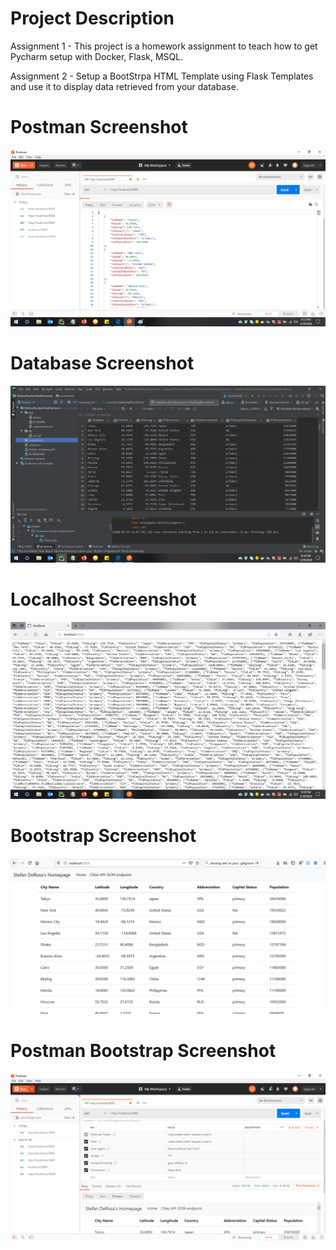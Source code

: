 # Project Description
Assignment 1 - This project is a homework assignment to teach how to get Pycharm setup with Docker, Flask, MSQL.

Assignment 2 - Setup a BootStrpa HTML Template using Flask Templates and use it to display data retrieved from your database.

# Postman Screenshot
![postman request output](screenshots/StefanDeRosaPostman.png)
# Database Screenshot
![postman request output](screenshots/StefanDeRosaDatabase.png)
# Localhost Screenshot
![postman request output](screenshots/StefanDeRosaLocalHost.png)
# Bootstrap Screenshot
![postman request output](screenshots/StefanDeRosaBootstrap.PNG)
# Postman Bootstrap Screenshot
![postman request output](screenshots/StefanDeRosaBootstrapPostman.PNG)